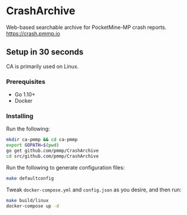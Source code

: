 # CrashArchive

Web-based searchable archive for PocketMine-MP crash reports. https://crash.pmmp.io

## Setup in 30 seconds
CA is primarily used on Linux.

### Prerequisites
- Go 1.10+
- Docker

### Installing
Run the following:
```sh
mkdir ca-pmmp && cd ca-pmmp
export GOPATH=$(pwd)
go get github.com/pmmp/CrashArchive
cd src/github.com/pmmp/CrashArchive
```
Run the following to generate configuration files:
```sh
make defaultconfig
```
Tweak `docker-compose.yml` and `config.json` as you desire, and then run:
```sh
make build/linux
docker-compose up -d
```
